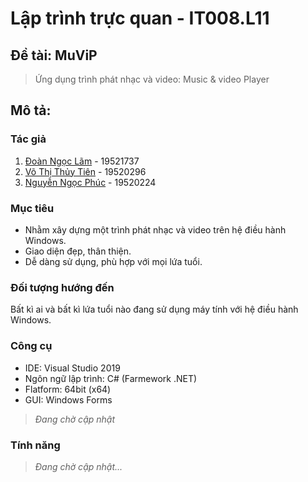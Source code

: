 # Lập trình trực quan - IT008.L11
## Đề tài: MuViP 
> Ứng dụng trình phát nhạc và video: Music & video Player
## Mô tả:
### Tác giả
1. [Đoàn Ngọc Lãm](https://github.com/lamngok1201) - 19521737
2. [Võ Thị Thủy Tiên](https://github.com/thuytien192) - 19520296
3. [Nguyễn Ngọc Phúc](https://github.com/nguynphucc) - 19520224
### Mục tiêu
- Nhằm xây dựng một trình phát nhạc và video trên hệ điều hành Windows.
- Giao diện đẹp, thân thiện.
- Dễ dàng sử dụng, phù hợp với mọi lứa tuổi.
### Đối tượng hướng đến
Bất kì ai và bất kì lứa tuổi nào đang sử dụng máy tính với hệ điều hành Windows.
### Công cụ
- IDE: Visual Studio 2019
- Ngôn ngữ lập trình: C# (Farmework .NET)
- Flatform: 64bit (x64)
- GUI: Windows Forms
> *Đang chờ cập nhật*
### Tính năng 
> *Đang chờ cập nhật...*

